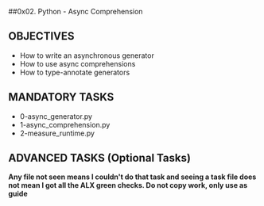 ##0x02. Python - Async Comprehension

## OBJECTIVES
- How to write an asynchronous generator
- How to use async comprehensions
- How to type-annotate generators

## MANDATORY TASKS
- 0-async_generator.py
- 1-async_comprehension.py
- 2-measure_runtime.py


## ADVANCED TASKS (Optional Tasks)
**Any file not seen means I couldn't do that task and seeing a task file does not mean I got all the ALX green checks. Do not copy work, only use as guide**
